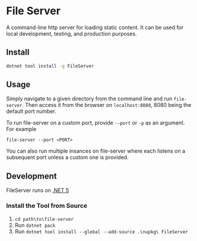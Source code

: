 # File Server

A command-line http server for loading static content. It can be used for local development, testing, and production purposes.

## Install

```sh
dotnet tool install -g FileServer
```

## Usage

Simply navigate to a given directory from the command line and run `file-server`. Then access it from the browser on `localhost:8080`, 8080 being the default port number.

To run file-server on a custom port, provide `--port` or `-p` as an argument. For example

```file-server --port <PORT>```

You can also run multiple insances on file-server where each listens on a subsequent port unless a custom one is provided.

## Development

FileServer runs on [.NET 5](https://dotnet.microsoft.com/download/dotnet/5.0)

### Install the Tool from Source

1. `cd path\to\file-server`
2. Run `dotnet pack`
3. Run `dotnet tool install --global --add-source .\nupkg\ FileServer`
